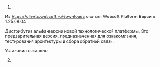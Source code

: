 1.
Из https://clients.websoft.ru/downloads скачал:
Websoft Platform
Версия: 1.25.08.04

Дистрибутив альфа-версии новой технологической платформы. Это предварительная версия, предназначенная для ознакомления, тестирования архитектуры и сбора обратной связи.

Установил локально.


2. 